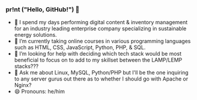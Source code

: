 ### pr!nt ("Hello, GitHub!") 👋

- 🔭 I spend my days performing digital content & inventory management for an industry leading enterprise company specializing in sustainable energy solutions.
- 🌱 I’m currently taking online courses in various programming languages such as HTML, CSS, JavaScript, Python, PHP, & SQL.
- 🤔 I’m looking for help with deciding which tech stack would be most beneficial to focus on to add to my skillset between the LAMP/LEMP stacks???
- 💬 Ask me about Linux, MySQL, Python/PHP but I'll be the one inquiring to any server gurus out there as to whether I should go with Apache or Nginx?
- 😄 Pronouns: he/him

